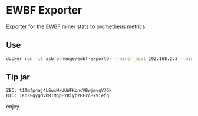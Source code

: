# EWBF Exporter 

Exporter for the EWBF miner stats to [prometheus](https://prometheus.io/) metrics.

## Use

```sh
docker run -it asbjornenge/ewbf-exporter --miner_host 192.168.2.3 --miner_port 42000
```

## Tip jar 

```
ZEC: t1Tmfp4aj4LSwxMxUUWFKqnuVBwjmvqVJGk 
BTC: 1KnZFqygdvhRTMqpEYRiybzHFrcHx9iefq
``` 

enjoy.
